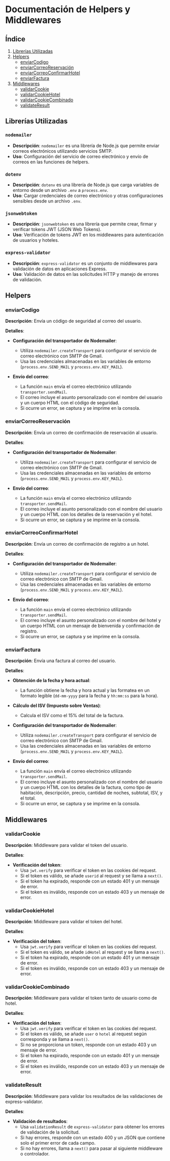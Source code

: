# Documentación de Helpers y Middlewares

## Índice

1. [Librerías Utilizadas](#librerías-utilizadas)
2. [Helpers](#helpers)
    - [enviarCodigo](#enviarcodigo)
    - [enviarCorreoReservación](#enviarcorreoreservación)
    - [enviarCorreoConfirmarHotel](#enviarcorreoconfirmarhotel)
    - [enviarFactura](#enviarfactura)
3. [Middlewares](#middlewares)
    - [validarCookie](#validarcookie)
    - [validarCookieHotel](#validarcookiehotel)
    - [validarCookieCombinado](#validarcookiecombinado)
    - [validateResult](#validateresult)

## Librerías Utilizadas

### `nodemailer`

- **Descripción**: `nodemailer` es una librería de Node.js que permite enviar correos electrónicos utilizando servicios SMTP.
- **Uso**: Configuración del servicio de correo electrónico y envío de correos en las funciones de helpers.

### `dotenv`

- **Descripción**: `dotenv` es una librería de Node.js que carga variables de entorno desde un archivo `.env` a `process.env`.
- **Uso**: Cargar credenciales de correo electrónico y otras configuraciones sensibles desde un archivo `.env`.

### `jsonwebtoken`

- **Descripción**: `jsonwebtoken` es una librería que permite crear, firmar y verificar tokens JWT (JSON Web Tokens).
- **Uso**: Verificación de tokens JWT en los middlewares para autenticación de usuarios y hoteles.

### `express-validator`

- **Descripción**: `express-validator` es un conjunto de middlewares para validación de datos en aplicaciones Express.
- **Uso**: Validación de datos en las solicitudes HTTP y manejo de errores de validación.

## Helpers

### enviarCodigo

**Descripción**: Envía un código de seguridad al correo del usuario.

**Detalles**:
- **Configuración del transportador de Nodemailer**:
  - Utiliza `nodemailer.createTransport` para configurar el servicio de correo electrónico con SMTP de Gmail.
  - Usa las credenciales almacenadas en las variables de entorno (`process.env.SEND_MAIL` y `process.env.KEY_MAIL`).

- **Envío del correo**:
  - La función `main` envía el correo electrónico utilizando `transporter.sendMail`.
  - El correo incluye el asunto personalizado con el nombre del usuario y un cuerpo HTML con el código de seguridad.
  - Si ocurre un error, se captura y se imprime en la consola.

### enviarCorreoReservación

**Descripción**: Envía un correo de confirmación de reservación al usuario.

**Detalles**:
- **Configuración del transportador de Nodemailer**:
  - Utiliza `nodemailer.createTransport` para configurar el servicio de correo electrónico con SMTP de Gmail.
  - Usa las credenciales almacenadas en las variables de entorno (`process.env.SEND_MAIL` y `process.env.KEY_MAIL`).

- **Envío del correo**:
  - La función `main` envía el correo electrónico utilizando `transporter.sendMail`.
  - El correo incluye el asunto personalizado con el nombre del usuario y un cuerpo HTML con los detalles de la reservación y el hotel.
  - Si ocurre un error, se captura y se imprime en la consola.

### enviarCorreoConfirmarHotel

**Descripción**: Envía un correo de confirmación de registro a un hotel.

**Detalles**:
- **Configuración del transportador de Nodemailer**:
  - Utiliza `nodemailer.createTransport` para configurar el servicio de correo electrónico con SMTP de Gmail.
  - Usa las credenciales almacenadas en las variables de entorno (`process.env.SEND_MAIL` y `process.env.KEY_MAIL`).

- **Envío del correo**:
  - La función `main` envía el correo electrónico utilizando `transporter.sendMail`.
  - El correo incluye el asunto personalizado con el nombre del hotel y un cuerpo HTML con un mensaje de bienvenida y confirmación de registro.
  - Si ocurre un error, se captura y se imprime en la consola.

### enviarFactura

**Descripción**: Envía una factura al correo del usuario.

**Detalles**:
- **Obtención de la fecha y hora actual**:
  - La función obtiene la fecha y hora actual y las formatea en un formato legible (`dd-mm-yyyy` para la fecha y `hh:mm:ss` para la hora).

- **Cálculo del ISV (Impuesto sobre Ventas)**:
  - Calcula el ISV como el 15% del total de la factura.

- **Configuración del transportador de Nodemailer**:
  - Utiliza `nodemailer.createTransport` para configurar el servicio de correo electrónico con SMTP de Gmail.
  - Usa las credenciales almacenadas en las variables de entorno (`process.env.SEND_MAIL` y `process.env.KEY_MAIL`).

- **Envío del correo**:
  - La función `main` envía el correo electrónico utilizando `transporter.sendMail`.
  - El correo incluye el asunto personalizado con el nombre del usuario y un cuerpo HTML con los detalles de la factura, como tipo de habitación, descripción, precio, cantidad de noches, subtotal, ISV, y el total.
  - Si ocurre un error, se captura y se imprime en la consola.

## Middlewares

### validarCookie

**Descripción**: Middleware para validar el token del usuario.

**Detalles**:
- **Verificación del token**:
  - Usa `jwt.verify` para verificar el token en las cookies del request.
  - Si el token es válido, se añade `userid` al request y se llama a `next()`.
  - Si el token ha expirado, responde con un estado 401 y un mensaje de error.
  - Si el token es inválido, responde con un estado 403 y un mensaje de error.

### validarCookieHotel

**Descripción**: Middleware para validar el token del hotel.

**Detalles**:
- **Verificación del token**:
  - Usa `jwt.verify` para verificar el token en las cookies del request.
  - Si el token es válido, se añade `idHotel` al request y se llama a `next()`.
  - Si el token ha expirado, responde con un estado 401 y un mensaje de error.
  - Si el token es inválido, responde con un estado 403 y un mensaje de error.

### validarCookieCombinado

**Descripción**: Middleware para validar el token tanto de usuario como de hotel.

**Detalles**:
- **Verificación del token**:
  - Usa `jwt.verify` para verificar el token en las cookies del request.
  - Si el token es válido, se añade `user` o `hotel` al request según corresponda y se llama a `next()`.
  - Si no se proporciona un token, responde con un estado 403 y un mensaje de error.
  - Si el token ha expirado, responde con un estado 401 y un mensaje de error.
  - Si el token es inválido, responde con un estado 403 y un mensaje de error.

### validateResult

**Descripción**: Middleware para validar los resultados de las validaciones de express-validator.

**Detalles**:
- **Validación de resultados**:
  - Usa `validationResult` de `express-validator` para obtener los errores de validación de la solicitud.
  - Si hay errores, responde con un estado 400 y un JSON que contiene solo el primer error de cada campo.
  - Si no hay errores, llama a `next()` para pasar al siguiente middleware o controlador.
